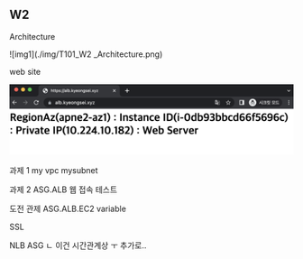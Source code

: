 
## W2

Architecture

![img1](./img/T101_W2 _Architecture.png)

web site

![img2](./img/T101_W2_web.png)


과제 1
my vpc mysubnet

과제 2
ASG.ALB
웹 접속 테스트

도전 관제
ASG.ALB.EC2 variable

SSL

NLB ASG
ㄴ 이건 시간관계상 ㅜ 추가로..
